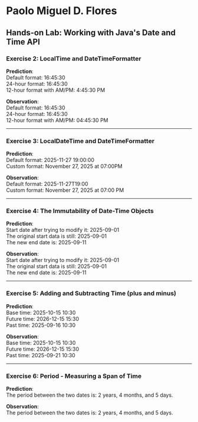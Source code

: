 # Paolo Miguel D. Flores
## Hands-on Lab: Working with Java's Date and Time API

### Exercise 2: LocalTime and DateTimeFormatter

**Prediction**:</br>
Default format: 16:45:30</br>
24-hour format: 16:45:30</br>
12-hour format with AM/PM: 4:45:30 PM

**Observation**:</br>
Default format: 16:45:30</br>
24-hour format: 16:45:30</br>
12-hour format with AM/PM: 04:45:30 PM

---

### Exercise 3: LocalDateTime and DateTimeFormatter

**Prediction**:</br>
Default format: 2025-11-27 19:00:00</br>
Custom format: November 27, 2025 at 07:00PM

**Observation**:</br>
Default format: 2025-11-27T19:00</br>
Custom format: November 27, 2025 at 07:00 PM

---

### Exercise 4: The Immutability of Date-Time Objects

**Prediction**:</br>
Start date after trying to modify it: 2025-09-01</br>
The original start data is still: 2025-09-01</br>
The new end date is: 2025-09-11

**Observation**:</br>
Start date after trying to modify it: 2025-09-01</br>
The original start data is still: 2025-09-01</br>
The new end date is: 2025-09-11

---

### Exercise 5: Adding and Subtracting Time (plus and minus)

**Prediction**:</br>
Base time: 2025-10-15 10:30</br>
Future time: 2026-12-15 15:30</br>
Past time: 2025-09-16 10:30

**Observation**:</br>
Base time:   2025-10-15 10:30</br>
Future time: 2026-12-15 15:30</br>
Past time:   2025-09-21 10:30

---

### Exercise 6: Period - Measuring a Span of Time

**Prediction**:</br>
The period between the two dates is: 2 years, 4 months, and 5 days.

**Observation**:</br>
The period between the two dates is: 2 years, 4 months, and 5 days.

